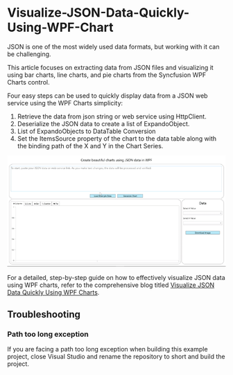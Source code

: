 # Visualize-JSON-Data-Quickly-Using-WPF-Chart

JSON is one of the most widely used data formats, but working with it can be challenging.

This article focuses on extracting data from JSON files and visualizing it using bar charts, line charts, and pie charts from the Syncfusion WPF Charts control.

Four easy steps can be used to quickly display data from a JSON web service using the WPF Charts simplicity:
1.	Retrieve the data from json string or web service using HttpClient.
2.	Deserialize the JSON data to create a list of ExpandoObject.
3.	List of ExpandoObjects to DataTable Conversion
4.	Set the ItemsSource property of the chart to the data table along with the binding path of the X and Y in the Chart Series.

![Create beautiful charts using JSON data in WPF](https://github.com/SyncfusionExamples/Visualize-JSON-Data-Quickly-Using-WPF-Chart/blob/master/WPFChartJSONDataOverview.gif)

For a detailed, step-by-step guide on how to effectively visualize JSON data using WPF charts, refer to the comprehensive blog titled [Visualize JSON Data Quickly Using WPF Charts](https://www.syncfusion.com/blogs/post/visualize-json-data-wpf-charts).

## Troubleshooting
### Path too long exception
If you are facing a path too long exception when building this example project, close Visual Studio and rename the repository to short and build the project.
